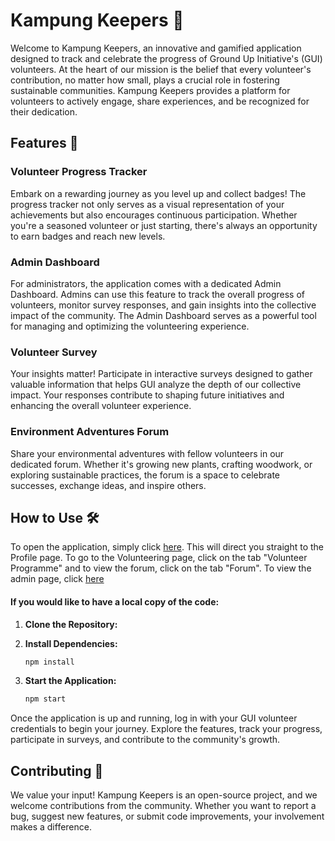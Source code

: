 
# Kampung Keepers 🌱

Welcome to Kampung Keepers, an innovative and gamified application designed to track and celebrate the progress of Ground Up Initiative's (GUI) volunteers. At the heart of our mission is the belief that every volunteer's contribution, no matter how small, plays a crucial role in fostering sustainable communities. Kampung Keepers provides a platform for volunteers to actively engage, share experiences, and be recognized for their dedication.

## Features 🚀

### Volunteer Progress Tracker
Embark on a rewarding journey as you level up and collect badges! The progress tracker not only serves as a visual representation of your achievements but also encourages continuous participation. Whether you're a seasoned volunteer or just starting, there's always an opportunity to earn badges and reach new levels.

### Admin Dashboard
For administrators, the application comes with a dedicated Admin Dashboard. Admins can use this feature to track the overall progress of volunteers, monitor survey responses, and gain insights into the collective impact of the community. The Admin Dashboard serves as a powerful tool for managing and optimizing the volunteering experience.

### Volunteer Survey
Your insights matter! Participate in interactive surveys designed to gather valuable information that helps GUI analyze the depth of our collective impact. Your responses contribute to shaping future initiatives and enhancing the overall volunteer experience.

### Environment Adventures Forum
Share your environmental adventures with fellow volunteers in our dedicated forum. Whether it's growing new plants, crafting woodwork, or exploring sustainable practices, the forum is a space to celebrate successes, exchange ideas, and inspire others.


## How to Use 🛠️

To open the application, simply click [here](https://kampungkeepers.vercel.app/). This will direct you straight to the Profile page. To go to the Volunteering page, click on the tab "Volunteer Programme" and to view the forum, click on the tab "Forum". 
To view the admin page, click [here](https://kampungkeepers.vercel.app/adminPage)

#### If you would like to have a local copy of the code: 

1. **Clone the Repository:**

2. **Install Dependencies:**
   ```bash
   npm install
   ```

3. **Start the Application:**
   ```bash
   npm start
   ```

Once the application is up and running, log in with your GUI volunteer credentials to begin your journey. Explore the features, track your progress, participate in surveys, and contribute to the community's growth.

## Contributing 🤝

We value your input! Kampung Keepers is an open-source project, and we welcome contributions from the community. Whether you want to report a bug, suggest new features, or submit code improvements, your involvement makes a difference.
